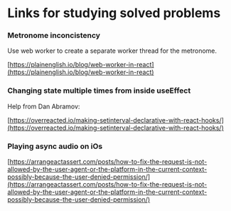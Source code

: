 # Links for studying solved problems

### Metronome inconcistency

Use web worker to create a separate worker thread for the metronome.

[https://plainenglish.io/blog/web-worker-in-react](https://plainenglish.io/blog/web-worker-in-react)

### Changing state multiple times from inside useEffect

Help from Dan Abramov:

[https://overreacted.io/making-setinterval-declarative-with-react-hooks/](https://overreacted.io/making-setinterval-declarative-with-react-hooks/)

### Playing async audio on iOs

[https://arrangeactassert.com/posts/how-to-fix-the-request-is-not-allowed-by-the-user-agent-or-the-platform-in-the-current-context-possibly-because-the-user-denied-permission/](https://arrangeactassert.com/posts/how-to-fix-the-request-is-not-allowed-by-the-user-agent-or-the-platform-in-the-current-context-possibly-because-the-user-denied-permission/)
